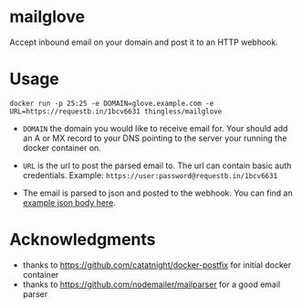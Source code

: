 mailglove
==============
Accept inbound email on your domain and post it to an HTTP webhook.

Usage
=====
```
docker run -p 25:25 -e DOMAIN=glove.example.com -e URL=https://requestb.in/1bcv6631 thingless/mailglove
```
* `DOMAIN` the domain you would like to receive email for. Your should add an A or MX record to your DNS
pointing to the server your running the docker container on.

* `URL` is the url to post the parsed email to. The url can contain basic auth credentials. Example:  `https://user:password@requestb.in/1bcv6631`

* The email is parsed to json and posted to the webhook. You can find an [example json body here](https://github.com/thingless/mailglove/blob/master/example_post_body.json).

Acknowledgments
===============
* thanks to https://github.com/catatnight/docker-postfix for initial docker container
* thanks to https://github.com/nodemailer/mailparser for a good email parser 
